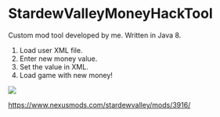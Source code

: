 # StardewValleyMoneyHackTool
Custom mod tool developed by me. Written in Java 8. 

1) Load user XML file.
2) Enter new money value.
3) Set the value in XML.
4) Load game with new money!


<img src="https://staticdelivery.nexusmods.com/mods/1303/images/3916/3916-1583083266-1677705232.png"> 


https://www.nexusmods.com/stardewvalley/mods/3916/
